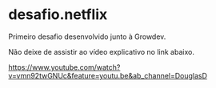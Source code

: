 # desafio.netflix

Primeiro desafio desenvolvido junto à Growdev.

Não deixe de assistir ao vídeo explicativo no link abaixo.

https://www.youtube.com/watch?v=vmn92twGNUc&feature=youtu.be&ab_channel=DouglasD

